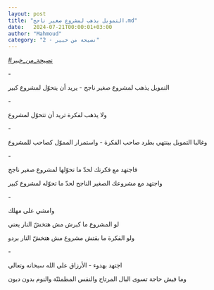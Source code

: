 ```yaml
---
layout: post
title: "التمويل يذهب لمشروع صغير ناجح.md"
date:   2024-07-21T00:00:01+03:00
author: "Mahmoud"
category: "2 - نصيحة من خبير"
---
```

[<u>\#نصيحة_من_خبير</u>](https://www.facebook.com/hashtag/%D9%86%D8%B5%D9%8A%D8%AD%D8%A9_%D9%85%D9%86_%D8%AE%D8%A8%D9%8A%D8%B1?__eep__=6&__cft__%5b0%5d=AZXUH8CWtpl5n9hrbgD5TvnQndIbxmTdZZtZPAKb67PJc1jDrnwraLxlmEHnJXmtX1t-HXJ9hU6WsVRCwalsAh8IjmxGwRw60DSbp5xVegndbd4O1Neqd4YOZUU0yNs8QNV4tDg0Qiru16qTzxAdzE-P35Lm_460PQudLwfTYAbwBQ&__tn__=*NK-R)

\-

التمويل يذهب لمشروع صغير ناجح - يريد أن يتحوّل لمشروع
كبير

\-

ولا يذهب لفكرة تريد أن تتحوّل لمشروع

\-

وغالبا التمويل بينتهي بطرد صاحب الفكرة - واستمرار المموّل
كصاحب للمشروع

\-

فاجتهد مع فكرتك لحدّ ما تحوّلها لمشروع صغير ناجح

واجتهد مع مشروعك الصغير الناجح لحدّ ما تحوّله لمشروع
كبير

\-

وامشي على مهلك

لو المشروع ما كبرش مش هتخشّ النار يعني

ولو الفكرة ما بقتش مشروع مش هتخشّ النار بردو

\-

اجتهد بهدوء - الأرزاق على الله سبحانه وتعالى

وما فيش حاجة تسوى البال المرتاح والنفس المطمئنّة والنوم
بدون ديون
